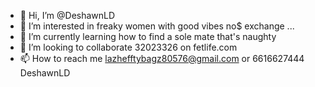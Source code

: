 - 👋 Hi, I’m @DeshawnLD
- 👀 I’m interested in freaky women with good vibes no$ exchange ...
- 🌱 I’m currently learning how to find a sole mate that's naughty
- 💞️ I’m looking to collaborate 32023326 on fetlife.com
- 📫 How to reach me lazhefftybagz80576@gmail.com or 6616627444 DeshawnLD

<!---
DeshawnLD/DeshawnLD is a ✨ special ✨ repository because its `README.md` (this file) appears on your GitHub profile.
You can click the Preview link to take a look at your changes.
--->
